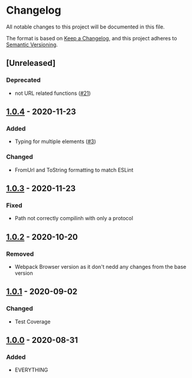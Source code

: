 # Changelog
All notable changes to this project will be documented in this file.

The format is based on [Keep a Changelog](https://keepachangelog.com/en/1.0.0/),
and this project adheres to [Semantic Versioning](https://semver.org/spec/v2.0.0.html).

## [Unreleased]

### Deprecated

- not URL related functions ([#21](https://github.com/dzeiocom/libs/issues/21))

## [1.0.4] - 2020-11-23

### Added

- Typing for multiple elements ([#3](https://github.com/dzeiocom/libs/issues/3))

### Changed

- FromUrl and ToString formatting to match ESLint

## [1.0.3] - 2020-11-23

### Fixed

- Path not correctly compilinh with only a protocol

## [1.0.2] - 2020-10-20

### Removed

- Webpack Browser version as it don't nedd any changes from the base version

## [1.0.1] - 2020-09-02

### Changed

- Test Coverage

## [1.0.0] - 2020-08-31

### Added

- EVERYTHING


[1.0.4]: https://github.com/dzeiocom/libs/releases/tag/%40dzeio%2Furl-manager%401.0.4
[1.0.3]: https://github.com/dzeiocom/libs/releases/tag/%40dzeio%2Furl-manager%401.0.3
[1.0.2]: https://github.com/dzeiocom/libs/releases/tag/%40dzeio%2Furl-manager%401.0.2
[1.0.1]: https://github.com/dzeiocom/libs/releases/tag/%40dzeio%2Furl-manager%401.0.1
[1.0.0]: https://github.com/dzeiocom/libs/releases/tag/%40dzeio%2Furl-manager%401.0.0
